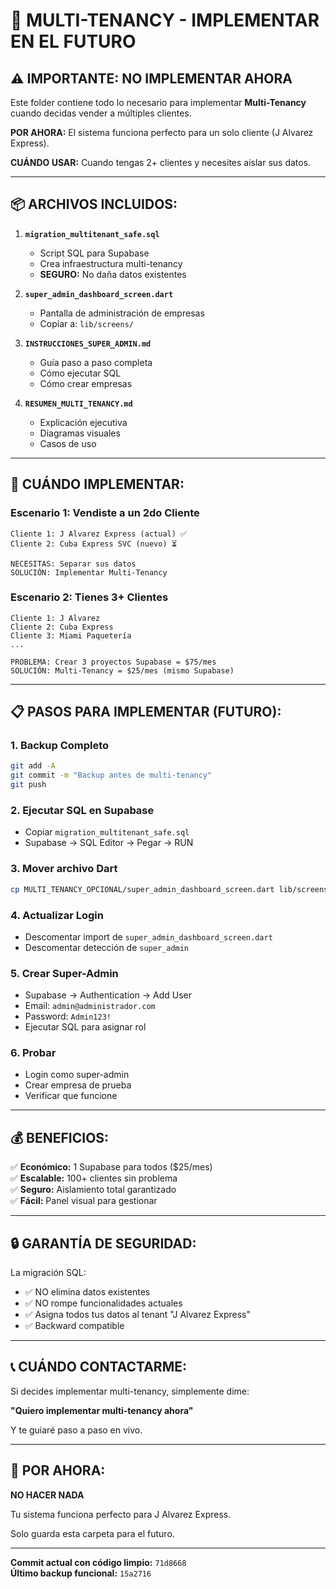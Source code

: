 # 🔮 MULTI-TENANCY - IMPLEMENTAR EN EL FUTURO

## ⚠️ **IMPORTANTE: NO IMPLEMENTAR AHORA**

Este folder contiene todo lo necesario para implementar **Multi-Tenancy** cuando decidas vender a múltiples clientes.

**POR AHORA:** El sistema funciona perfecto para un solo cliente (J Alvarez Express).

**CUÁNDO USAR:** Cuando tengas 2+ clientes y necesites aislar sus datos.

---

## 📦 **ARCHIVOS INCLUIDOS:**

1. **`migration_multitenant_safe.sql`**
   - Script SQL para Supabase
   - Crea infraestructura multi-tenancy
   - **SEGURO:** No daña datos existentes

2. **`super_admin_dashboard_screen.dart`**
   - Pantalla de administración de empresas
   - Copiar a: `lib/screens/`

3. **`INSTRUCCIONES_SUPER_ADMIN.md`**
   - Guía paso a paso completa
   - Cómo ejecutar SQL
   - Cómo crear empresas

4. **`RESUMEN_MULTI_TENANCY.md`**
   - Explicación ejecutiva
   - Diagramas visuales
   - Casos de uso

---

## 🚀 **CUÁNDO IMPLEMENTAR:**

### **Escenario 1: Vendiste a un 2do Cliente**
```
Cliente 1: J Alvarez Express (actual) ✅
Cliente 2: Cuba Express SVC (nuevo) ⏳

NECESITAS: Separar sus datos
SOLUCIÓN: Implementar Multi-Tenancy
```

### **Escenario 2: Tienes 3+ Clientes**
```
Cliente 1: J Alvarez
Cliente 2: Cuba Express
Cliente 3: Miami Paquetería
...

PROBLEMA: Crear 3 proyectos Supabase = $75/mes
SOLUCIÓN: Multi-Tenancy = $25/mes (mismo Supabase)
```

---

## 📋 **PASOS PARA IMPLEMENTAR (FUTURO):**

### **1. Backup Completo**
```bash
git add -A
git commit -m "Backup antes de multi-tenancy"
git push
```

### **2. Ejecutar SQL en Supabase**
- Copiar `migration_multitenant_safe.sql`
- Supabase → SQL Editor → Pegar → RUN

### **3. Mover archivo Dart**
```bash
cp MULTI_TENANCY_OPCIONAL/super_admin_dashboard_screen.dart lib/screens/
```

### **4. Actualizar Login**
- Descomentar import de `super_admin_dashboard_screen.dart`
- Descomentar detección de `super_admin`

### **5. Crear Super-Admin**
- Supabase → Authentication → Add User
- Email: `admin@administrador.com`
- Password: `Admin123!`
- Ejecutar SQL para asignar rol

### **6. Probar**
- Login como super-admin
- Crear empresa de prueba
- Verificar que funcione

---

## 💰 **BENEFICIOS:**

✅ **Económico:** 1 Supabase para todos ($25/mes)  
✅ **Escalable:** 100+ clientes sin problema  
✅ **Seguro:** Aislamiento total garantizado  
✅ **Fácil:** Panel visual para gestionar  

---

## 🔒 **GARANTÍA DE SEGURIDAD:**

La migración SQL:
- ✅ NO elimina datos existentes
- ✅ NO rompe funcionalidades actuales
- ✅ Asigna todos tus datos al tenant "J Alvarez Express"
- ✅ Backward compatible

---

## 📞 **CUÁNDO CONTACTARME:**

Si decides implementar multi-tenancy, simplemente dime:

**"Quiero implementar multi-tenancy ahora"**

Y te guiaré paso a paso en vivo.

---

## 🎯 **POR AHORA:**

**NO HACER NADA**

Tu sistema funciona perfecto para J Alvarez Express.

Solo guarda esta carpeta para el futuro.

---

**Commit actual con código limpio:** `71d8668`  
**Último backup funcional:** `15a2716`

